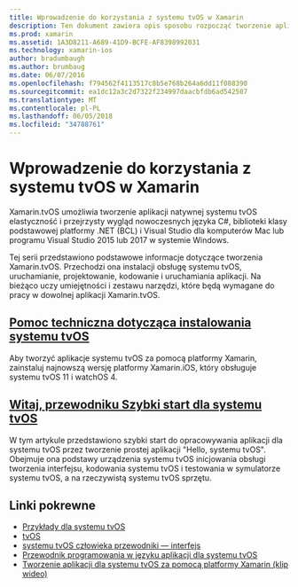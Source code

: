 ```yaml
---
title: Wprowadzenie do korzystania z systemu tvOS w Xamarin
description: Ten dokument zawiera opis sposobu rozpocząć tworzenie aplikacji systemu tvOS za pomocą platformy Xamarin. Łączy Przewodnik instalacji i przewodnik Szybki start.
ms.prod: xamarin
ms.assetid: 1A3D8211-A689-41D9-BCFE-AF8398992031
ms.technology: xamarin-ios
author: bradumbaugh
ms.author: brumbaug
ms.date: 06/07/2016
ms.openlocfilehash: f794562f4113517c8b5e768b264a6dd11f088390
ms.sourcegitcommit: ea1dc12a3c2d7322f234997daacbfdb6ad542507
ms.translationtype: MT
ms.contentlocale: pl-PL
ms.lasthandoff: 06/05/2018
ms.locfileid: "34788761"
---
```

# <a name="getting-started-with-tvos-in-xamarin"></a>Wprowadzenie do korzystania z systemu tvOS w Xamarin

Xamarin.tvOS umożliwia tworzenie aplikacji natywnej systemu tvOS elastyczność i przejrzysty wygląd nowoczesnych języka C#, biblioteki klasy podstawowej platformy .NET (BCL) i Visual Studio dla komputerów Mac lub programu Visual Studio 2015 lub 2017 w systemie Windows.

Tej serii przedstawiono podstawowe informacje dotyczące tworzenia Xamarin.tvOS. Przechodzi ona instalacji obsługę systemu tvOS, uruchamianie, projektowanie, kodowanie i uruchamiania aplikacji. Na bieżąco uczy umiejętności i zestawu narzędzi, które będą wymagane do pracy w dowolnej aplikacji Xamarin.tvOS.

## <a name="installing-tvos-supportiostvosget-startedinstallationmd"></a>[Pomoc techniczna dotycząca instalowania systemu tvOS](~/ios/tvos/get-started/installation.md)

Aby tworzyć aplikacje systemu tvOS za pomocą platformy Xamarin, zainstaluj najnowszą wersję platformy Xamarin.iOS, który obsługuje systemu tvOS 11 i watchOS 4.

## <a name="hello-tvos-quick-start-guideiostvosget-startedhello-tvosmd"></a>[Witaj, przewodniku Szybki start dla systemu tvOS](~/ios/tvos/get-started/hello-tvos.md)

W tym artykule przedstawiono szybki start do opracowywania aplikacji dla systemu tvOS przez tworzenie prostej aplikacji "Hello, systemu tvOS". Obejmuje ona podstawy urządzenia systemu tvOS inicjowania obsługi tworzenia interfejsu, kodowania systemu tvOS i testowania w symulatorze systemu tvOS, a na rzeczywistą systemu tvOS sprzętu.


## <a name="related-links"></a>Linki pokrewne

- [Przykłady dla systemu tvOS](https://developer.xamarin.com/samples/tvos/all/)
- [tvOS](https://developer.apple.com/tvos/)
- [systemu tvOS człowieka przewodniki — interfejs](https://developer.apple.com/tvos/human-interface-guidelines/)
- [Przewodnik programowania w języku aplikacji dla systemu tvOS](https://developer.apple.com/library/prerelease/tvos/documentation/General/Conceptual/AppleTV_PG/)
- [Tworzenie aplikacji dla systemu tvOS za pomocą platformy Xamarin (klip wideo)](https://university.xamarin.com/lightninglectures/tvos-with-xamarin)

